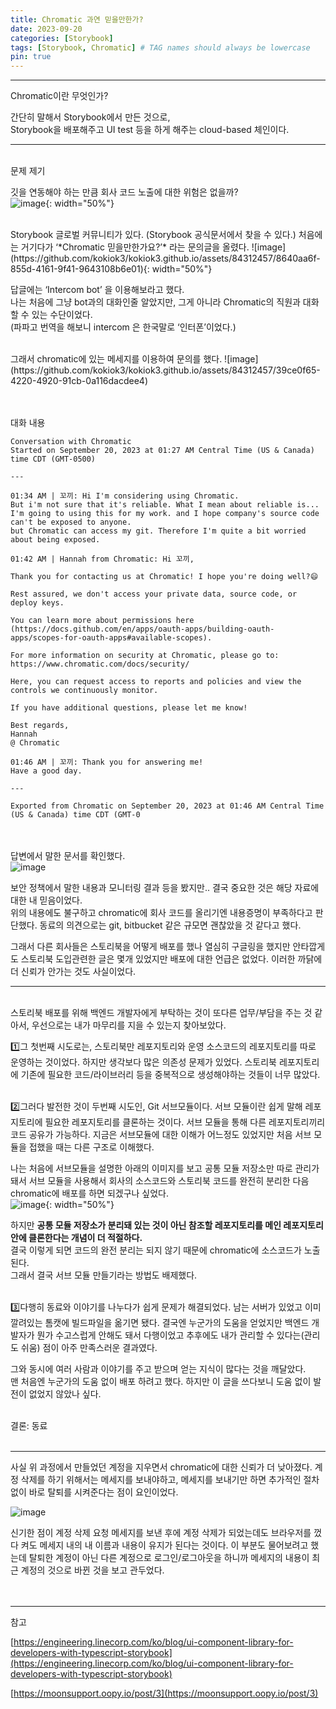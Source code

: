 ```yaml
---
title: Chromatic 과연 믿을만한가?
date: 2023-09-20
categories: [Storybook]
tags: [Storybook, Chromatic] # TAG names should always be lowercase
pin: true
---
```


***

Chromatic이란 무엇인가?  

간단히 말해서 Storybook에서 만든 것으로,  
Storybook을 배포해주고 UI test 등을 하게 해주는 cloud-based 체인이다.

***
<br>
문제 제기  

깃을 연동해야 하는 만큼 회사 코드 노출에 대한 위험은 없을까?  
![image](https://github.com/kokiok3/kokiok3.github.io/assets/84312457/f4a90ab6-fa08-4852-a854-ea5e0a29a3aa){: width="50%"}

<br>
Storybook 글로벌 커뮤니티가 있다. (Storybook 공식문서에서 찾을 수 있다.)  
처음에는 거기다가 ‘*Chromatic 믿을만한가요?’* 라는 문의글을 올렸다.  
![image](https://github.com/kokiok3/kokiok3.github.io/assets/84312457/8640aa6f-855d-4161-9f41-9643108b6e01){: width="50%"}

답글에는 ‘Intercom bot’ 을 이용해보라고 했다.  
나는 처음에 그냥 bot과의 대화인줄 알았지만, 그게 아니라 Chromatic의 직원과 대화할 수 있는 수단이었다.  
(파파고 번역을 해보니 intercom 은 한국말로 ‘인터폰’이었다.)  

<br>
그래서 chromatic에 있는 메세지를 이용하여 문의를 했다.  
![image](https://github.com/kokiok3/kokiok3.github.io/assets/84312457/39ce0f65-4220-4920-91cb-0a116dacdee4)  

<br><br>
대화 내용  
```
Conversation with Chromatic
Started on September 20, 2023 at 01:27 AM Central Time (US & Canada) time CDT (GMT-0500)

---

01:34 AM | 꼬끼: Hi I'm considering using Chromatic. 
But i'm not sure that it's reliable. What I mean about reliable is... 
I'm going to using this for my work. and I hope company's source code can't be exposed to anyone. 
but Chromatic can access my git. Therefore I'm quite a bit worried about being exposed.

01:42 AM | Hannah from Chromatic: Hi 꼬끼,

Thank you for contacting us at Chromatic! I hope you're doing well?😄

Rest assured, we don't access your private data, source code, or deploy keys.

You can learn more about permissions here (https://docs.github.com/en/apps/oauth-apps/building-oauth-apps/scopes-for-oauth-apps#available-scopes).

For more information on security at Chromatic, please go to: https://www.chromatic.com/docs/security/
﻿
﻿Here, you can request access to reports and policies and view the controls we continuously monitor.
﻿
﻿If you have additional questions, please let me know!

Best regards,
Hannah
@ Chromatic

01:46 AM | 꼬끼: Thank you for answering me!
Have a good day.

---

Exported from Chromatic on September 20, 2023 at 01:46 AM Central Time (US & Canada) time CDT (GMT-0
```

<br><br>
답변에서 말한 문서를 확인했다.  
![image](https://github.com/kokiok3/kokiok3.github.io/assets/84312457/e21f0bcb-cfaa-459b-a1a7-560948307b07)  

보안 정책에서 말한 내용과 모니터링 결과 등을 봤지만.. 결국 중요한 것은 해당 자료에 대한 내 믿음이었다.  
위의 내용에도 불구하고 chromatic에 회사 코드를 올리기엔 내용증명이 부족하다고 판단했다. 동료의 의견으로는 git, bitbucket 같은 규모면 괜찮았을 것 같다고 했다.  

그래서 다른 회사들은 스토리북을 어떻게 배포를 했나 열심히 구글링을 했지만 안타깝게도 스토리북 도입관련한 글은 몇개 있었지만 배포에 대한 언급은 없었다. 이러한 까닭에 더 신뢰가 안가는 것도 사실이었다.  

***
<br>
스토리북 배포를 위해 백엔드 개발자에게 부탁하는 것이 또다른 업무/부담을 주는 것 같아서, 우선으로는 내가 마무리를 지을 수 있는지 찾아보았다.  

1️⃣그 첫번째 시도로는, 스토리북만 레포지토리와 운영 소스코드의 레포지토리를 따로 운영하는 것이었다. 하지만 생각보다 많은 의존성 문제가 있었다. 스토리북 레포지토리에 기존에 필요한 코드/라이브러리 등을 중복적으로 생성해야하는 것들이 너무 많았다.  

<br>
2️⃣그러다 발전한 것이 두번째 시도인,  Git 서브모듈이다. 서브 모듈이란 쉽게 말해  레포지토리에 필요한 레포지토리를 클론하는 것이다. 서브 모듈을 통해 다른 레포지토리끼리 코드 공유가 가능하다. 지금은 서브모듈에 대한 이해가 어느정도 있었지만 처음 서브 모듈을 접했을 때는 다른 구조로 이해했다.  

나는 처음에 서브모듈을 설명한 아래의 이미지를 보고 공통 모듈 저장소만 따로 관리가 돼서 서브 모듈을 사용해서 회사의 소스코드와 스토리북 코드를 완전히 분리한 다음 chromatic에 배포를 하면 되겠구나 싶었다.  
![image](https://github.com/kokiok3/kokiok3.github.io/assets/84312457/bf0b9c15-6a88-4ac5-8efe-cb22bfd6744f){: width="50%"}  

하지만 **공통 모듈 저장소가 분리돼 있는 것이 아닌 참조할 레포지토리를  메인 레포지토리 안에 클론한다는 개념이 더 적절하다.**  
결국 이렇게 되면 코드의 완전 분리는 되지 않기 때문에 chromatic에 소스코드가 노출된다.  
그래서 결국 서브 모듈 만들기라는 방법도 배제했다.  

<br>
3️⃣다행히 동료와 이야기를 나누다가 쉽게 문제가 해결되었다. 남는 서버가 있었고 이미 깔려있는 톰캣에 빌드파일을 옮기면 됐다. 결국엔 누군가의 도움을 얻었지만 백엔드 개발자가 뭔가 수고스럽게 안해도 돼서 다행이었고 추후에도 내가 관리할 수 있다는(관리도 쉬움) 점이 아주 만족스러운 결과였다.  

그와 동시에 여러 사람과 이야기를 주고 받으며 얻는 지식이 많다는 것을 깨달았다.  
맨 처음엔 누군가의 도움 없이 배포 하려고 했다. 하지만 이 글을 쓰다보니 도움 없이 발전이 없었지 않았나 싶다.  

<br>
결론: 동료  
<br><br>

---
사실 위 과정에서 만들었던 계정을 지우면서 chromatic에 대한 신뢰가 더 낮아졌다. 계정 삭제를 하기 위해서는 메세지를 보내야하고, 메세지를 보내기만 하면 추가적인 절차없이 바로 탈퇴를 시켜준다는 점이 요인이었다.  

![image](https://github.com/kokiok3/kokiok3.github.io/assets/84312457/244f50a8-a351-4ea8-b1a5-beeeec6014a7)  

신기한 점이 계정 삭제 요청 메세지를 보낸 후에 계정 삭제가 되었는데도 브라우저를 껐다 켜도 메세지 내의 내 이름과 내용이 유지가 된다는 것이다. 이 부분도 물어보려고 했는데 탈퇴한 계정이 아닌 다른 계정으로 로그인/로그아웃을 하니까 메세지의 내용이 최근 계정의 것으로 바뀐 것을 보고 관두었다.  
<br><br>

---
참고

[https://engineering.linecorp.com/ko/blog/ui-component-library-for-developers-with-typescript-storybook](https://engineering.linecorp.com/ko/blog/ui-component-library-for-developers-with-typescript-storybook)

[https://moonsupport.oopy.io/post/3](https://moonsupport.oopy.io/post/3)